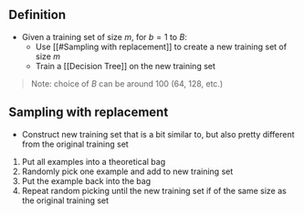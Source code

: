 ## Definition

- Given a training set of size $m$, for $b=1$ to $B$:
	- Use [[#Sampling with replacement]] to create a new training set of size $m$
	- Train a [[Decision Tree]] on the new training set

> Note: choice of $B$ can be around 100 (64, 128, etc.)

## Sampling with replacement

- Construct new training set that is a bit similar to, but also pretty different from the original training set
1. Put all examples into a theoretical bag
2. Randomly pick one example and add to new training set
3. Put the example back into the bag
4. Repeat random picking until the new training set if of the same size as the original training set
